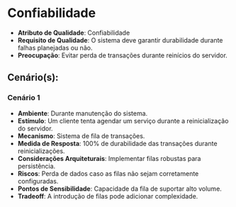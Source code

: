 # Confiabilidade
- **Atributo de Qualidade**: Confiabilidade
- **Requisito de Qualidade**: O sistema deve garantir durabilidade durante falhas planejadas ou não.
- **Preocupação**: Evitar perda de transações durante reinícios do servidor.

## Cenário(s): 
### Cenário 1
- **Ambiente**: Durante manutenção do sistema.
- **Estímulo**: Um cliente tenta agendar um serviço durante a reinicialização do servidor.
- **Mecanismo**: Sistema de fila de transações.
- **Medida de Resposta**: 100% de durabilidade das transações durante reinicializações.
- **Considerações Arquiteturais**: Implementar filas robustas para persistência.
- **Riscos**: Perda de dados caso as filas não sejam corretamente configuradas.
- **Pontos de Sensibilidade**: Capacidade da fila de suportar alto volume.
- **Tradeoff**: A introdução de filas pode adicionar complexidade.  